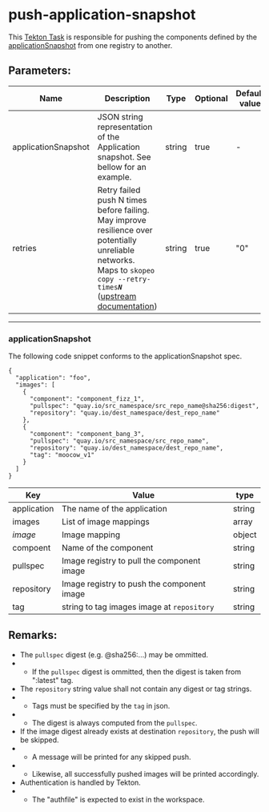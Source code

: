 # push-application-snapshot
This [Tekton Task](https://tekton.dev/docs/pipelines/tasks/#overview) is responsible for pushing the components defined by the [applicationSnapshot](#applicationSnapshot) from one registry to another.

## Parameters:

| Name | Description | Type | Optional | Default value |
|------|-------------|------|----------|---------------|
| applicationSnapshot | JSON string representation of the Application snapshot. See bellow for an example. | string | true | - |
| retries | Retry failed push N times before failing. May improve resilience over potentially unreliable networks. Maps to `skopeo copy --retry-times`***`N`*** ([upstream documentation](https://github.com/containers/skopeo/blob/main/docs/skopeo-copy.1.md#options))  | string | true | "0" |

---

### applicationSnapshot
The following code snippet conforms to the applicationSnapshot spec.
```
{
  "application": "foo",
  "images": [
    {
      "component": "component_fizz_1",
      "pullspec": "quay.io/src_namespace/src_repo_name@sha256:digest",
      "repository": "quay.io/dest_namespace/dest_repo_name"
    },
    {
      "component": "component_bang_3",
      "pullspec": "quay.io/src_namespace/src_repo_name",
      "repository": "quay.io/dest_namespace/dest_repo_name",
      "tag": "moocow_v1"
    }
  ]
}
```
| Key | Value | type |
|------|-------------|------|
| application | The name of the application | string |
| images | List of image mappings | array |
| *image* | Image mapping | object |
| compoent | Name of the component | string |
| pullspec | Image registry to pull the component image | string |
| repository | Image registry to push the component image | string |
| tag | string to tag images image at `repository` | string |

## Remarks:
* The `pullspec` digest (e.g. @sha256:...) may be ommitted.
* * If the `pullspec` digest is ommitted, then the digest is taken from ":latest" tag.
* The `repository` string value shall not contain any digest or tag strings.
* * Tags must be specified by the `tag` in json.
* * The digest is always computed from the `pullspec`.
* If the image digest already exists at destination `repository`, the push will be skipped.
* * A message will be printed for any skipped push.
* * Likewise, all successfully pushed images will be printed accordingly.
* Authentication is handled by Tekton.
* * The "authfile" is expected to exist in the workspace.
